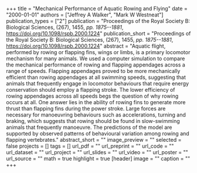 +++
title = "Mechanical Performance of Aquatic Rowing and Flying"
date = "2000-01-01"
authors = ["Jeffrey A Walker", "Mark W Westneat"]
publication_types = ["2"]
publication = "Proceedings of the Royal Society B: Biological Sciences, (267), 1455, _pp. 1875--1881_, https://doi.org/10.1098/rspb.2000.1224"
publication_short = "Proceedings of the Royal Society B: Biological Sciences, (267), 1455, _pp. 1875--1881_, https://doi.org/10.1098/rspb.2000.1224"
abstract = "Aquatic flight, performed by rowing or flapping fins, wings or limbs, is a primary locomotor mechanism for many animals. We used a computer simulation to compare the mechanical performance of rowing and flapping appendages across a range of speeds. Flapping appendages proved to be more mechanically efficient than rowing appendages at all swimming speeds, suggesting that animals that frequently engage in locomotor behaviours that require energy conservation should employ a flapping stroke. The lower efficiency of rowing appendages across all speeds begs the question of why rowing occurs at all. One answer lies in the ability of rowing fins to generate more thrust than flapping fins during the power stroke. Large forces are necessary for manoeuvring behaviours such as accelerations, turning and braking, which suggests that rowing should be found in slow-swimming animals that frequently manoeuvre. The predictions of the model are supported by observed patterns of behavioural variation among rowing and flapping vertebrates."
abstract_short = ""
image_preview = ""
selected = false
projects = []
tags = []
url_pdf = ""
url_preprint = ""
url_code = ""
url_dataset = ""
url_project = ""
url_slides = ""
url_video = ""
url_poster = ""
url_source = ""
math = true
highlight = true
[header]
image = ""
caption = ""
+++
